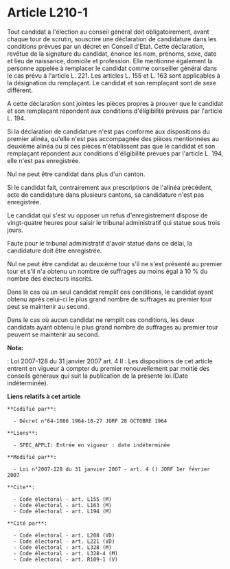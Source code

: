 # Article L210-1

Tout candidat à l'élection au conseil général doit obligatoirement, avant chaque tour de scrutin, souscrire une déclaration
de candidature dans les conditions prévues par un décret en Conseil d'Etat. Cette déclaration, revêtue de la signature du
candidat, énonce les nom, prénoms, sexe, date et lieu de naissance, domicile et profession. Elle mentionne également la
personne appelée à remplacer le candidat comme conseiller général dans le cas prévu à l'article L. 221. Les articles L. 155
et L. 163 sont applicables à la désignation du remplaçant. Le candidat et son remplaçant sont de sexe différent.

A cette déclaration sont jointes les pièces propres à prouver que le candidat et son remplaçant répondent aux conditions
d'éligibilité prévues par l'article L. 194.

Si la déclaration de candidature n'est pas conforme aux dispositions du premier alinéa, qu'elle n'est pas accompagnée des
pièces mentionnées au deuxième alinéa ou si ces pièces n'établissent pas que le candidat et son remplaçant répondent aux
conditions d'éligibilité prévues par l'article L. 194, elle n'est pas enregistrée.

Nul ne peut être candidat dans plus d'un canton.

Si le candidat fait, contrairement aux prescriptions de l'alinéa précédent, acte de candidature dans plusieurs cantons, sa
candidature n'est pas enregistrée.

Le candidat qui s'est vu opposer un refus d'enregistrement dispose de vingt-quatre heures pour saisir le tribunal
administratif qui statue sous trois jours.

Faute pour le tribunal administratif d'avoir statué dans ce délai, la candidature doit être enregistrée.

Nul ne peut être candidat au deuxième tour s'il ne s'est présenté au premier tour et s'il n'a obtenu un nombre de suffrages
au moins égal à 10 % du nombre des électeurs inscrits.

Dans le cas où un seul candidat remplit ces conditions, le candidat ayant obtenu après celui-ci le plus grand nombre de
suffrages au premier tour peut se maintenir au second.

Dans le cas où aucun candidat ne remplit ces conditions, les deux candidats ayant obtenu le plus grand nombre de suffrages au
premier tour peuvent se maintenir au second.

**Nota:**

: Loi 2007-128 du 31 janvier 2007 art. 4 II : Les dispositions de cet article entrent en vigueur à compter du premier
renouvellement par moitié des conseils généraux qui suit la publication de la présente loi.(Date indéterminée).

**Liens relatifs à cet article**

	**Codifié par**:

	  - Décret n°64-1086 1964-10-27 JORF 28 OCTOBRE 1964

	**Liens**:

	  - SPEC_APPLI: Entrée en vigueur : date indéterminée

	**Modifié par**:

	  - Loi n°2007-128 du 31 janvier 2007 - art. 4 () JORF 1er février 2007

	**Cite**:

	  - Code électoral - art. L155 (M)
	  - Code électoral - art. L163 (M)
	  - Code électoral - art. L194 (M)

	**Cité par**:

	  - Code électoral - art. L208 (VD)
	  - Code électoral - art. L221 (VD)
	  - Code électoral - art. L328 (M)
	  - Code électoral - art. L328-4 (M)
	  - Code électoral - art. R109-1 (V)
